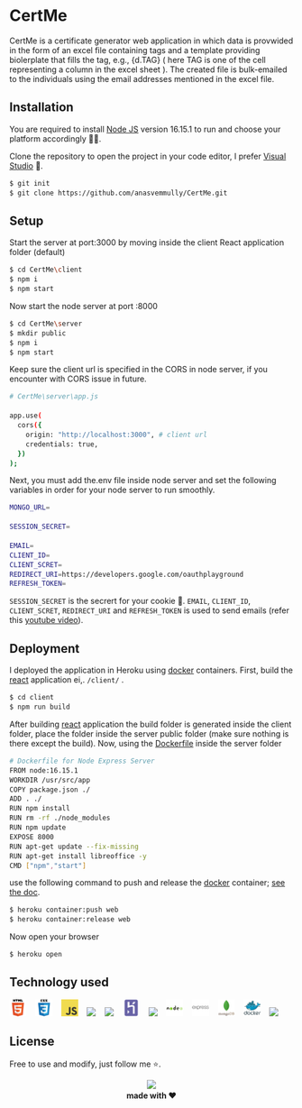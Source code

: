 
# CertMe

CertMe is a certificate generator web application in which data is provwided in the form of an excel file containing tags and a template providing biolerplate that fills the tag, e.g., {d.TAG} ( here TAG is one of the cell representing a column in the excel sheet ). The created file is bulk-emailed to the individuals using the email addresses mentioned in the excel file.

## Installation

You are required to install [Node JS]  version 16.15.1 to run and choose your platform accordingly 👍🏼.

Clone the repository to open the project in your code editor, I prefer [Visual Studio] 🤪.
```sh
$ git init
$ git clone https://github.com/anasvemmully/CertMe.git
```

## Setup

Start the server at port:3000 by moving inside the client React application folder (default) 

```sh
$ cd CertMe\client
$ npm i
$ npm start
```

Now start the node server at port :8000

```sh
$ cd CertMe\server
$ mkdir public
$ npm i
$ npm start
```

Keep sure the client url is specified in the CORS in node server, if you encounter with CORS issue in future.

```sh
# CertMe\server\app.js

app.use(
  cors({
    origin: "http://localhost:3000", # client url
    credentials: true,
  })
);
``` 

Next, you must add the.env file inside node server and set the following variables in order for your node server to run smoothly.

```sh
MONGO_URL=
 
SESSION_SECRET=

EMAIL=
CLIENT_ID=
CLIENT_SCRET=
REDIRECT_URI=https://developers.google.com/oauthplayground
REFRESH_TOKEN=
```

`SESSION_SECRET` is the secrert for your cookie 🍪. `EMAIL`, `CLIENT_ID`, `CLIENT_SCRET`, `REDIRECT_URI` and `REFRESH_TOKEN` is used to send emails (refer this [youtube video]).

## Deployment

I deployed the application in Heroku using [docker] containers. First, build the [react] application ei,. `/client/` .

```sh
$ cd client
$ npm run build
```

After building [react] application the build folder is generated inside the client folder, place the folder inside the server public folder (make sure nothing is there except the build). 
Now, using the [Dockerfile] inside the server folder

```sh
# Dockerfile for Node Express Server
FROM node:16.15.1
WORKDIR /usr/src/app
COPY package.json ./
ADD . ./
RUN npm install
RUN rm -rf ./node_modules
RUN npm update
EXPOSE 8000
RUN apt-get update --fix-missing
RUN apt-get install libreoffice -y 
CMD ["npm","start"]
```

use the following command to push and release the [docker] container; [see the doc].

```sh
$ heroku container:push web
$ heroku container:release web
```

Now open your browser

```sh
$ heroku open
```

## Technology used

[<code><img height="30" src="https://raw.githubusercontent.com/github/explore/80688e429a7d4ef2fca1e82350fe8e3517d3494d/topics/html/html.png"></code>](https://developer.mozilla.org/en-US/docs/Web/HTML) 
&nbsp;&nbsp;
[<code><img height="30" src="https://raw.githubusercontent.com/github/explore/80688e429a7d4ef2fca1e82350fe8e3517d3494d/topics/css/css.png"></code>](https://developer.mozilla.org/en-US/docs/Web/CSS)
&nbsp;&nbsp;
[<code><img height="30" src="https://raw.githubusercontent.com/github/explore/80688e429a7d4ef2fca1e82350fe8e3517d3494d/topics/javascript/javascript.png"></code>](https://developer.mozilla.org/en-US/docs/Web/JavaScript) 
&nbsp;&nbsp;
[<code><img height="30" src="https://cdn3.iconfinder.com/data/icons/social-media-2169/24/social_media_social_media_logo_git-512.png"></code>](https://git-scm.com/downloads)
&nbsp;&nbsp;
[<code><img height="30" src="https://cdn.jsdelivr.net/gh/devicons/devicon/icons/vscode/vscode-original.svg"></code>](https://code.visualstudio.com/)
&nbsp;&nbsp;
[<code><img height="30" src="https://github.com/devicons/devicon/blob/v2.15.1/icons/heroku/heroku-plain.svg"></code>](https://heroku.com)
&nbsp;&nbsp;
[<code><img height="30" src="https://cdn.jsdelivr.net/gh/devicons/devicon/icons/react/react-original.svg"></code>](https://reactjs.org/)
&nbsp;&nbsp;
[<code><img height="30" src="https://raw.githubusercontent.com/devicons/devicon/master/icons/nodejs/nodejs-original-wordmark.svg"></code>](https://nodejs.org/en/)
&nbsp;&nbsp;
[<code><img height="30" src="https://raw.githubusercontent.com/devicons/devicon/master/icons/express/express-original-wordmark.svg"></code>](https://expressjs.com/)
&nbsp;&nbsp;
[<code><img height="30" src="https://raw.githubusercontent.com/devicons/devicon/master/icons/mongodb/mongodb-original-wordmark.svg"></code>](https://www.mongodb.com/)
&nbsp;&nbsp;
[<code><img height="30" src="https://raw.githubusercontent.com/devicons/devicon/master/icons/docker/docker-original-wordmark.svg"></code>](https://www.docker.com/)
&nbsp;&nbsp;
[<code><img height="30" src="https://www.vectorlogo.zone/logos/getpostman/getpostman-icon.svg"></code>](https://www.postman.com/)
&nbsp;&nbsp;

## License

Free to use and modify, just follow me ⭐.

<p align="center">
 <img src="https://c.tenor.com/f2DhQ5_c6EcAAAAM/iron-man-iron-man-infinity-war.gif" /> </br>  
 <span><b>made with ❤</b></span>      
</p>




[see the doc]: <https://devcenter.heroku.com/articles/container-registry-and-runtime>
[Dockerfile]: <https://docs.docker.com/engine/reference/builder/>
[react]: <https://reactjs.org/>
[docker]: <https://docs.docker.com/desktop/windows/install/>
[Heroku]: <https://heroku.com>
[youtube video]: <https://www.youtube.com/watch?v=-rcRf7yswfM>
[Node JS]: <https://nodejs.org/en/download/>
[Visual Studio]: <https://code.visualstudio.com/download>
